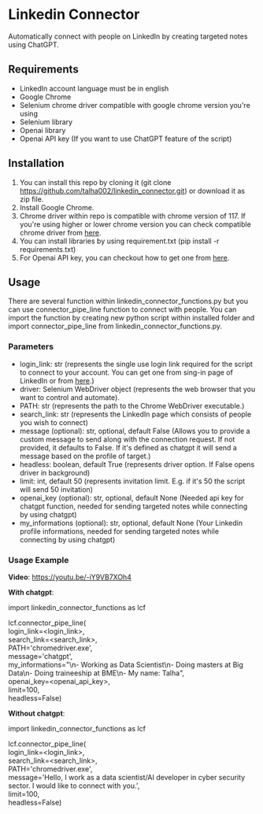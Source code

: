 # Linkedin Connector

Automatically connect with people on LinkedIn by creating targeted notes using ChatGPT.

## Requirements
- LinkedIn account language must be in english
- Google Chrome
- Selenium chrome driver compatible with google chrome version you're using
- Selenium library
- Openai library
- Openai API key (If you want to use ChatGPT feature of the script)

## Installation
1. You can install this repo by cloning it (git clone https://github.com/talha002/linkedin_connector.git) or download it as zip file.
2. Install Google Chrome.
3. Chrome driver within repo is compatible with chrome version of 117. If you're using higher or lower chrome version you can check compatible chrome driver from [here](https://googlechromelabs.github.io/chrome-for-testing/).
4. You can install libraries by using requirement.txt (pip install -r requirements.txt)
5. For Openai API key, you can checkout how to get one from [here](https://www.maisieai.com/help/how-to-get-an-openai-api-key-for-chatgpt).

## Usage

There are several function within linkedin_connector_functions.py but you can use connector_pipe_line function to connect with people. You can import the function by creating new python script within installed folder and import connector_pipe_line from linkedin_connector_functions.py.

### Parameters
- login_link: str (represents the single use login link required for the script to connect to your account. You can get one from sing-in page of LinkedIn or from [here](https://www.linkedin.com/ssr-login/request-otp-generation).)
- driver: Selenium WebDriver object (represents the web browser that you want to control and automate).
- PATH: str (represents the path to the Chrome WebDriver executable.)
- search_link: str (represents the LinkedIn page which consists of people you wish to connect)
- message (optional): str, optional, default False (Allows you to provide a custom message to send along with the connection request. If not provided, it defaults to False. If it's defined as chatgpt it will send a message based on the profile of target.)
- headless: boolean, default True (represents driver option. If False opens driver in background)
- limit: int, default 50 (represents invitation limit. E.g. if it's 50 the script will send 50 invitation)
- openai_key (optional): str, optional, default None (Needed api key for chatgpt function, needed for sending targeted notes while connecting by using chatgpt)
- my_informations (optional): str, optional, default None (Your Linkedin profile informations, needed for sending targeted notes while connecting by using chatgpt)

### Usage Example

<strong>Video</strong>: https://youtu.be/-iY9VB7XOh4

<strong>With chatgpt</strong>:

import linkedin_connector_functions as lcf

lcf.connector_pipe_line(
    <br>login_link=<login_link>,
    <br>search_link=<search_link>,
    <br>PATH='chromedriver.exe',
    <br>message='chatgpt', 
    <br>my_informations="\n- Working as Data Scientist\n- Doing masters at Big Data\n- Doing traineeship at BME\n- My name: Talha",
    <br>openai_key=<openai_api_key>,
    <br>limit=100,
    <br>headless=False)

<strong>Without chatgpt</strong>:

import linkedin_connector_functions as lcf

lcf.connector_pipe_line(
    <br>login_link=<login_link>,
    <br>search_link=<search_link>,
    <br>PATH='chromedriver.exe',
    <br>message='Hello, I work as a data scientist/AI developer in cyber security sector. I would like to connect with you.',
    <br>limit=100,
    <br>headless=False)
